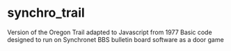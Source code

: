 synchro_trail
=============

Version of the Oregon Trail adapted to Javascript from 1977 Basic code designed to run on Synchronet BBS bulletin board software as a door game
